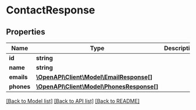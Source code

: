 # ContactResponse

## Properties
Name | Type | Description | Notes
------------ | ------------- | ------------- | -------------
**id** | **string** |  | [optional] 
**name** | **string** |  | [optional] 
**emails** | [**\OpenAPI\Client\Model\EmailResponse[]**](EmailResponse.md) |  | [optional] 
**phones** | [**\OpenAPI\Client\Model\PhonesResponse[]**](PhonesResponse.md) |  | [optional] 

[[Back to Model list]](../README.md#documentation-for-models) [[Back to API list]](../README.md#documentation-for-api-endpoints) [[Back to README]](../README.md)



